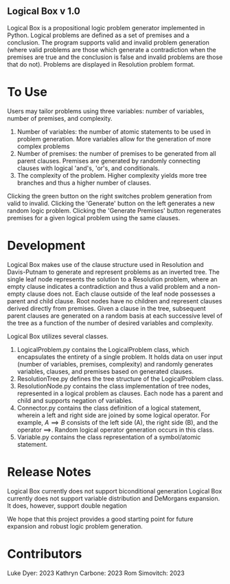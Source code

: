 ## Logical Box v 1.0
Logical Box is a propositional logic problem generator implemented in Python. Logical problems are defined as a set of premises and a conclusion. The program supports valid and invalid problem generation (where valid problems are those which generate a contradiction when the premises are true and the conclusion is false and invalid problems are those that do not). Problems are displayed in Resolution problem format.


# To Use
Users may tailor problems using three variables: number of variables, number of premises, and complexity.
1. Number of variables: the number of atomic statements to be used in problem generation. More variables allow for the generation of more complex problems
2. Number of premises: the number of premises to be generated from all parent clauses. Premises are generated by randomly connecting clauses with logical 'and's, 'or's, and conditionals.
3. The complexity of the problem. Higher complexity yields more tree branches and thus a higher number of clauses.

Clicking the green button on the right switches problem generation from valid to invalid. Clicking the 'Generate' button on the left generates a new random logic problem. Clicking the 'Generate Premises' button regenerates premises for a given logical problem using the same clauses.

# Development
Logical Box makes use of the clause structure used in Resolution and Davis-Putnam to generate and represent problems as an inverted tree. The single leaf node represents the solution to a Resolution problem, where an empty clause indicates a contradiction and thus a valid problem and a non-empty clause does not. Each clause outside of the leaf node possesses a parent and child clause. Root nodes have no children and represent clauses derived directly from premises. Given a clause in the tree, subsequent parent clauses are generated on a random basis at each successive level of the tree as a function of the number of desired variables and complexity.

Logical Box utilizes several classes.
1. LogicalProblem.py contains the LogicalProblem class, which encapsulates the entirety of a single problem. It holds data on user input (number of variables, premises, complexity) and randomly generates variables, clauses, and premises based on generated clauses.
2. ResolutionTree.py defines the tree structure of the LogicalProblem class.
3. ResolutionNode.py contains the class implementation of tree nodes, represented in a logical problem as clauses. Each node has a parent and child and supports negation of variables.
4. Connector.py contains the class definition of a logical statement, wherein a left and right side are joined by some logical operator. For example, $A\implies B$ consists of the left side (A), the right side (B), and the operator $\implies$. Random logical operator generation occurs in this class.
5. Variable.py contains the class representation of a symbol/atomic statement.

# Release Notes
Logical Box currently does not support biconditional generation
Logical Box currently does not support variable distribution and DeMorgans expansion. It does, however, support double negation

We hope that this project provides a good starting point for future expansion and robust logic problem generation.

# Contributors
Luke Dyer: 2023
Kathryn Carbone: 2023
Rom Simovitch: 2023